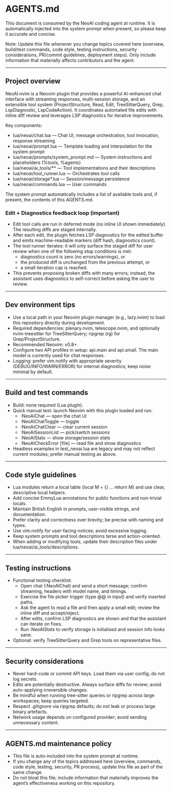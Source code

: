 # AGENTS.md

This document is consumed by the NeoAI coding agent at runtime. It is automatically injected into the system prompt when present, so please keep it accurate and concise.

Note: Update this file whenever you change topics covered here (overview, build/test commands, code style, testing instructions, security considerations, PR/commit guidelines, deployment steps). Only include information that materially affects contributors and the agent.

---

## Project overview
NeoAI.nvim is a Neovim plugin that provides a powerful AI-enhanced chat interface with streaming responses, multi-session storage, and an extensible tool system (ProjectStructure, Read, Edit, TreeSitterQuery, Grep, LspDiagnostic, LspCodeAction). It coordinates automated file edits with inline diff review and leverages LSP diagnostics for iterative improvements.

Key components:
- lua/neoai/chat.lua — Chat UI, message orchestration, tool invocation, response streaming
- lua/neoai/prompt.lua — Template loading and interpolation for the system prompt
- lua/neoai/prompts/system_prompt.md — System instructions and placeholders (%tools, %agents)
- lua/neoai/ai_tools/** — Tool implementations and their descriptions
- lua/neoai/tool_runner.lua — Orchestrates tool calls
- lua/neoai/storage*.lua — Session/message persistence
- lua/neoai/commands.lua — User commands

The system prompt automatically includes a list of available tools and, if present, the contents of this AGENTS.md.

### Edit + Diagnostics feedback loop (important)
- Edit tool calls are run in deferred mode (no inline UI shown immediately). The resulting diffs are staged internally.
- After each edit, the plugin fetches LSP diagnostics for the edited buffer and emits machine-readable markers (diff hash, diagnostics count).
- The tool runner iterates: it will only surface the staged diff for user review when one of the following stop conditions is met:
  - diagnostics count is zero (no errors/warnings), or
  - the produced diff is unchanged from the previous attempt, or
  - a small iteration cap is reached.
- This prevents proposing broken diffs with many errors; instead, the assistant uses diagnostics to self-correct before asking the user to review.

---

## Dev environment tips
- Use a local path in your Neovim plugin manager (e.g., lazy.nvim) to load this repository directly during development.
- Required dependencies: plenary.nvim, telescope.nvim, and optionally nvim-treesitter for TreeSitterQuery; ripgrep (rg) for Grep/ProjectStructure.
- Recommended Neovim: v0.8+.
- Configure two API profiles in setup: api.main and api.small. The main model is currently used for chat responses.
- Logging: prefer vim.notify with appropriate severity (DEBUG/INFO/WARN/ERROR) for internal diagnostics; keep noise minimal by default.

---

## Build and test commands
- Build: none required (Lua plugin).
- Quick manual test: launch Neovim with this plugin loaded and run:
  - :NeoAIChat — open the chat UI
  - :NeoAIChatToggle — toggle
  - :NeoAIChatClear — clear current session
  - :NeoAISessionList — pick/switch sessions
  - :NeoAIStats — show storage/session stats
  - :NeoAICheckError [file] — read file and show diagnostics
- Headless examples in test_neoai.lua are legacy and may not reflect current modules; prefer manual testing as above.

---

## Code style guidelines
- Lua modules return a local table (local M = {} … return M) and use clear, descriptive local helpers.
- Add concise EmmyLua annotations for public functions and non-trivial locals.
- Maintain British English in prompts, user-visible strings, and documentation.
- Prefer clarity and correctness over brevity; be precise with naming and types.
- Use vim.notify for user-facing notices; avoid excessive logging.
- Keep system prompts and tool descriptions terse and action-oriented.
- When adding or modifying tools, update their description files under lua/neoai/ai_tools/descriptions.

---

## Testing instructions
- Functional testing checklist:
  - Open chat (:NeoAIChat) and send a short message; confirm streaming, headers with model name, and timings.
  - Exercise the file picker trigger (type @@ in input) and verify inserted paths.
  - Ask the agent to read a file and then apply a small edit; review the inline diff and accept/reject.
  - After edits, confirm LSP diagnostics are shown and that the assistant can iterate on fixes.
  - Run :NeoAIStats to verify storage is initialised and session info looks sane.
- Optional: verify TreeSitterQuery and Grep tools on representative files.

---

## Security considerations
- Never hard-code or commit API keys. Load them via user config; do not log secrets.
- Edits are potentially destructive. Always surface diffs for review; avoid auto-applying irreversible changes.
- Be mindful when running tree-sitter queries or ripgrep across large workspaces; keep queries targeted.
- Respect .gitignore via ripgrep defaults; do not leak or process large binary artefacts.
- Network usage depends on configured provider; avoid sending unnecessary content.

---

## AGENTS.md maintenance policy
- This file is auto-included into the system prompt at runtime.
- If you change any of the topics addressed here (overview, commands, code style, testing, security, PR process), update this file as part of the same change.
- Do not bloat this file; include information that materially improves the agent’s effectiveness working on this repository.

